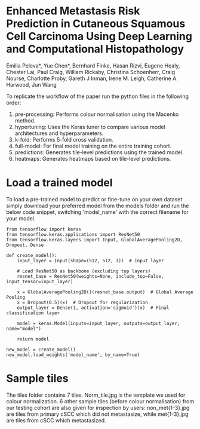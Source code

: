 # Enhanced Metastasis Risk Prediction in Cutaneous Squamous Cell Carcinoma Using Deep Learning and Computational Histopathology 

Emilia Peleva*, Yue Chen*, Bernhard Finke, Hasan Rizvi, Eugene Healy, Chester Lai, Paul Craig, William Rickaby, Christina Schoenherr, Craig Nourse, Charlotte Proby, Gareth J Inman, Irene M. Leigh, Catherine A. Harwood, Jun Wang

To replicate the workflow of the paper run the python files in the following order:

1. pre-processing: Performs colour normalisation using the Macenko method.
2. hypertuning: Uses the Keras tuner to compare various model architectures and hyperparameters.
3. k-fold: Performs 5-fold cross validation. 
4. full-model: For final model training on the entire training cohort.
5. predictions: Generates tile-level predictions using the trained model.
6. heatmaps: Generates heatmaps based on tile-level predictions. 


# Load a trained model

To load a pre-trained model to predict or fine-tune on your own dataset simply download your preferred model from the models folder and run the below code snippet, switching 'model_name' with the correct filename for your model.

    from tensorflow import keras
    from tensorflow.keras.applications import ResNet50
    from tensorflow.keras.layers import Input, GlobalAveragePooling2D, Dropout, Dense
    
    def create_model():
        input_layer = Input(shape=(512, 512, 3))  # Input layer
    
        # Load ResNet50 as backbone (excluding top layers)
        resnet_base = ResNet50(weights=None, include_top=False, input_tensor=input_layer)
    
        x = GlobalAveragePooling2D()(resnet_base.output)  # Global Average Pooling
        x = Dropout(0.5)(x)  # Dropout for regularization
        output_layer = Dense(1, activation='sigmoid')(x)  # Final classification layer
    
        model = keras.Model(inputs=input_layer, outputs=output_layer, name="model")
    
        return model

    new_model = create_model()
    new_model.load_weights('model_name', by_name=True)

# Sample tiles

The tiles folder contains 7 tiles. Norm_tile.jpg is the template we used for colour normalization. 6 other sample tiles (before colour normalisation) from our testing cohort are also given for inspection by users: non_met{1-3}.jpg are tiles from primary cSCC which did not metastasize, while met{1-3}.jpg are tiles from cSCC which metastasized.

